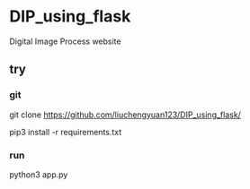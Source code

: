 # DIP_using_flask
Digital Image Process website

## try

### git
git clone https://github.com/liuchengyuan123/DIP_using_flask/

pip3 install -r requirements.txt

### run
python3 app.py
